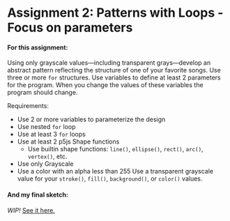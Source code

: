 # Assignment 2: Patterns with Loops - Focus on parameters

#### For this assignment:

Using only grayscale values—including transparent grays—develop an abstract pattern reflecting the structure of one of your favorite songs. Use three or more `for` structures. Use variables to define at least 2 parameters for the program. When you change the values of these variables the program should change.

Requirements:
  - Use 2 or more variables to parameterize the design
  - Use nested `for` loop
  - Use at least 3 `for` loops
  - Use at least 2 p5js Shape functions
    - Use builtin shape functions: `line()`, `ellipse()`, `rect()`, `arc()`, `vertex()`, etc.
  - Use only Grayscale
  - Use a color with an alpha less than 255
Use a transparent grayscale value for your `stroke()`, `fill()`, `background()`, or `color()` values.

#### And my final sketch:

*WIP!*
[See it here.](https://stephanie.lol/intro-to-p5js/assignment-2/)
